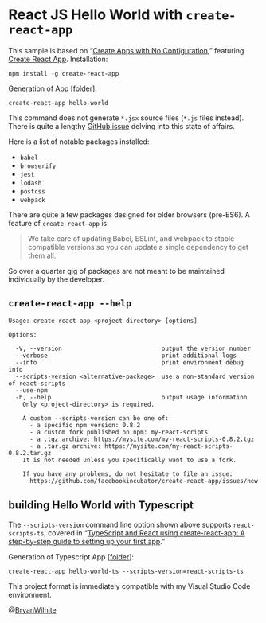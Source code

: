 # React JS Hello World with `create-react-app`

This sample is based on “[Create Apps with No Configuration](https://reactjs.org/blog/2016/07/22/create-apps-with-no-configuration.html),” featuring [Create React App](https://github.com/facebookincubator/create-react-app). Installation:

```console
npm install -g create-react-app
```

Generation of App [[folder](../react-hello-world)]:

```console
create-react-app hello-world
```

This command does not generate `*.jsx` source files (`*.js` files instead). There is quite a lengthy [GitHub issue](https://github.com/facebook/create-react-app/issues/87) delving into this state of affairs.

Here is a list of notable packages installed:

* `babel`
* `browserify`
* `jest`
* `lodash`
* `postcss`
* `webpack`

There are quite a few packages designed for older browsers (pre-ES6). A feature of `create-react-app` is:

> We take care of updating Babel, ESLint, and webpack to stable compatible versions so you can update a single dependency to get them all.

So over a quarter gig of packages are not meant to be maintained individually by the developer.

## `create-react-app --help`

```console
Usage: create-react-app <project-directory> [options]

Options:

  -V, --version                            output the version number
  --verbose                                print additional logs
  --info                                   print environment debug info
  --scripts-version <alternative-package>  use a non-standard version of react-scripts
  --use-npm
  -h, --help                               output usage information
    Only <project-directory> is required.

    A custom --scripts-version can be one of:
      - a specific npm version: 0.8.2
      - a custom fork published on npm: my-react-scripts
      - a .tgz archive: https://mysite.com/my-react-scripts-0.8.2.tgz
      - a .tar.gz archive: https://mysite.com/my-react-scripts-0.8.2.tar.gz
    It is not needed unless you specifically want to use a fork.

    If you have any problems, do not hesitate to file an issue:
      https://github.com/facebookincubator/create-react-app/issues/new
```

## building Hello World with Typescript

The `--scripts-version` command line option shown above supports `react-scripts-ts`, covered in “[TypeScript and React using create-react-app: A step-by-step guide to setting up your first app](https://levelup.gitconnected.com/typescript-and-react-using-create-react-app-a-step-by-step-guide-to-setting-up-your-first-app-6deda70843a4).”

Generation of Typescript App [[folder](../react-hello-world)]:

```console
create-react-app hello-world-ts --scripts-version=react-scripts-ts
```

This project format is immediately compatible with my Visual Studio Code environment.

@[BryanWilhite](https://twitter.com/BryanWilhite)